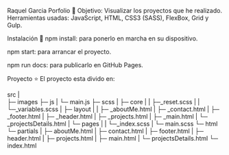 Raquel Garcia Porfolio 💙 
Objetivo: Visualizar los proyectos que he realizado.
Herramientas usadas: JavaScript, HTML, CSS3 (SASS), FlexBox, Grid y Gulp.


Instalación 🔧
npm install: para ponerlo en marcha en su dispositivo.

npm start: para arrancar el proyecto.

npm run docs: para publicarlo en GitHub Pages.


Proyecto ⭐️
El proyecto esta divido en:

src
 |  
 ├─ images
 ├─ js 
 |  └─ main.js
 ├─ scss
 |  ├─ core
 |  |  ├─_reset.scss
 |  |  └─_variables.scss
 |  ├─ layout
 |  |  ├─ _aboutMe.html
    |  ├─ _contact.html
    |  ├─ _footer.html
    |  ├─ _header.html
    |  ├─ _projects.html
    |  ├─ _main.html
    |  └─ _projectsDetails.html
 |  └─ pages
 |  |  └─_index.scss
 |  └─ main.scss
 └─ html
    └─ partials
    |  ├─ aboutMe.html
    |  ├─ contact.html
    |  ├─ footer.html
    |  ├─ header.html
    |  ├─ projects.html
    |  ├─ main.html
    |  └─ projectsDetails.html
    └─ index.html  




